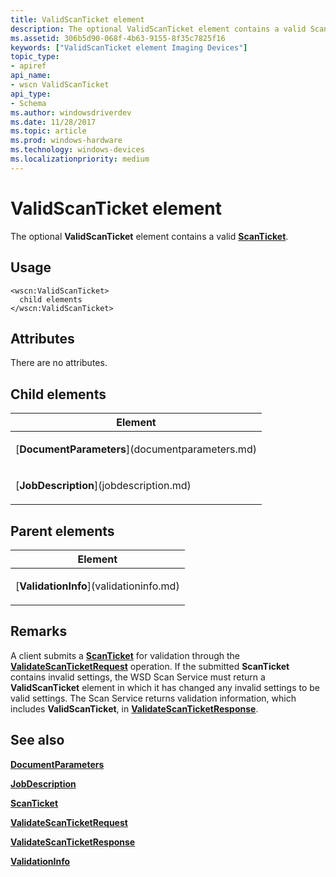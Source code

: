 ```yaml
---
title: ValidScanTicket element
description: The optional ValidScanTicket element contains a valid ScanTicket.
ms.assetid: 306b5d90-068f-4b63-9155-8f35c7825f16
keywords: ["ValidScanTicket element Imaging Devices"]
topic_type:
- apiref
api_name:
- wscn ValidScanTicket
api_type:
- Schema
ms.author: windowsdriverdev
ms.date: 11/28/2017
ms.topic: article
ms.prod: windows-hardware
ms.technology: windows-devices
ms.localizationpriority: medium
---
```


# ValidScanTicket element


The optional **ValidScanTicket** element contains a valid [**ScanTicket**](scanticket.md).

Usage
-----

``` syntax
<wscn:ValidScanTicket>
  child elements
</wscn:ValidScanTicket>
```

Attributes
----------

There are no attributes.

## Child elements


<table>
<colgroup>
<col width="100%" />
</colgroup>
<thead>
<tr class="header">
<th>Element</th>
</tr>
</thead>
<tbody>
<tr class="odd">
<td><p>[<strong>DocumentParameters</strong>](documentparameters.md)</p></td>
</tr>
<tr class="even">
<td><p>[<strong>JobDescription</strong>](jobdescription.md)</p></td>
</tr>
</tbody>
</table>

## Parent elements


<table>
<colgroup>
<col width="100%" />
</colgroup>
<thead>
<tr class="header">
<th>Element</th>
</tr>
</thead>
<tbody>
<tr class="odd">
<td><p>[<strong>ValidationInfo</strong>](validationinfo.md)</p></td>
</tr>
</tbody>
</table>

Remarks
-------

A client submits a [**ScanTicket**](scanticket.md) for validation through the [**ValidateScanTicketRequest**](validatescanticketrequest.md) operation. If the submitted **ScanTicket** contains invalid settings, the WSD Scan Service must return a **ValidScanTicket** element in which it has changed any invalid settings to be valid settings. The Scan Service returns validation information, which includes **ValidScanTicket**, in [**ValidateScanTicketResponse**](validatescanticketresponse.md).

## <span id="see_also"></span>See also


[**DocumentParameters**](documentparameters.md)

[**JobDescription**](jobdescription.md)

[**ScanTicket**](scanticket.md)

[**ValidateScanTicketRequest**](validatescanticketrequest.md)

[**ValidateScanTicketResponse**](validatescanticketresponse.md)

[**ValidationInfo**](validationinfo.md)

 

 







